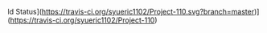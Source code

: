 ld Status](https://travis-ci.org/syueric1102/Project-110.svg?branch=master)](https://travis-ci.org/syueric1102/Project-110)
